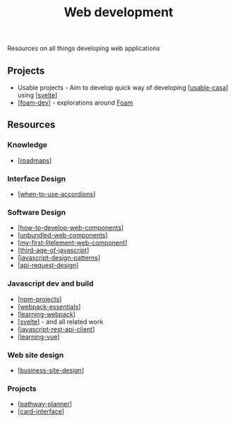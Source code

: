 ﻿---
backlinks:
- title: Sense
  url: /memex/sense/sense.html
- title: Pathway planner
  url: /memex/sense/Web-development/pathway-planner.html
- title: When to use accordions
  url: /memex/sense/Web-development/when-to-use-accordions.html
- title: Javascript REST API Client
  url: /memex/sense/Web-development/javascript-rest-api-client.html
- title: Unbundled web components
  url: /memex/sense/Web-development/unbundled-web-components.html
- title: Usable CASA
  url: /memex/sense/Web-development/usable-casa/usable-casa.html
title: Web development
---
Resources on all things developing web applications

## Projects

- Usable projects - Aim to develop quick way of developing [[usable-casa]] using [[svelte]]
- [[foam-dev]] - explorations around [Foam](https://foambubble.github.io/)


## Resources


### Knowledge

- [[roadmaps]]

### Interface Design

- [[when-to-use-accordions]]

### Software Design

- [[how-to-develop-web-components]]
- [[unbundled-web-components]]
- [[my-first-litelement-web-component]]
- [[third-age-of-javascript]]
- [[javascript-design-patterns]]
- [[api-request-design]]

### Javascript dev and build

- [[npm-projects]]
- [[webpack-essentials]]
- [[learning-webpack]]
- [[svelte]] - and all related work
- [[javascript-rest-api-client]]
- [[learning-vue]]

### Web site design

- [[business-site-design]]

### Projects

- [[pathway-planner]]
- [[card-interface]]



[//begin]: # "Autogenerated link references for markdown compatibility"
[usable-casa]: usable-casa/usable-casa "Usable CASA"
[svelte]: svelte/svelte "Svelte"
[foam-dev]: foam-dev/foam-dev "Explorations in Foam development"
[roadmaps]: roadmaps "Roadmaps for web development"
[when-to-use-accordions]: when-to-use-accordions "When to use accordions"
[how-to-develop-web-components]: ../how-to-develop-web-components "How to Develop Web Components"
[unbundled-web-components]: unbundled-web-components "Unbundled web components"
[my-first-litelement-web-component]: my-first-litelement-web-component "My First LitElement Web Component"
[third-age-of-javascript]: third-age-of-javascript "Third age of Javascript"
[javascript-design-patterns]: ../javascript-design-patterns "javascript-design-patterns"
[api-request-design]: api-request-design "Designing API request mechanisms"
[npm-projects]: npm-projects "NPM Projects - How to"
[webpack-essentials]: webpack-essentials "Webpack essentials"
[learning-webpack]: webpack/learning-webpack "Learning Webpack"
[javascript-rest-api-client]: javascript-rest-api-client "Javascript REST API Client"
[learning-vue]: learning-vue "Learning Vue"
[business-site-design]: business-site-design "Business site design"
[pathway-planner]: pathway-planner "Pathway planner"
[card-interface]: ../card-interface "Card Interface"
[//end]: # "Autogenerated link references"